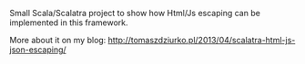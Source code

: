 Small Scala/Scalatra project to show how Html/Js escaping can be implemented in this framework.

More about it on my blog:  http://tomaszdziurko.pl/2013/04/scalatra-html-js-json-escaping/
